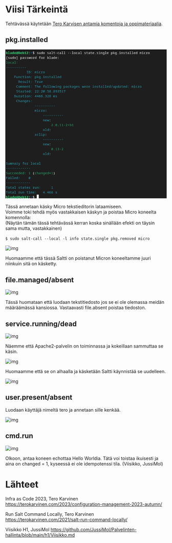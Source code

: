 # Viisi Tärkeintä 

Tehtävässä käytetään [Tero Karvisen antamia komentoja ja oppimateriaalia](https://terokarvinen.com/2021/salt-run-command-locally/).

## pkg.installed

![img](./micro_inst.png)  

Tässä annetaan käsky Micro tekstieditorin lataamiseen.  
Voimme toki tehdä myös vastakkaisen käskyn ja poistaa Micro koneelta komennolla:  
(Näytän tämän tässä tehtävässä kerran koska sinällään efekti on täysin sama mutta, vastakkainen)

```$ sudo salt-call --local -l info state.single pkg.removed micro``` 

![img](./micro_rem.png)  

Huomaamme että tässä Saltti on poistanut Micron koneeltamme juuri niinkuin sitä on käsketty.

## file.managed/absent

![img](./file_managed.png)  

Tässä huomataan että luodaan tekstitiedosto jos se ei ole olemassa meidän määräämässä kansiossa. Vastaavasti file.absent poistaa tiedoston.

## service.running/dead

![img](./apa_true.png)  

Näemme että Apache2-palvelin on toiminnassa ja kokeillaan sammuttaa se käsin.  

![img](./apa_stopped.png)  

Huomaamme että se on alhaalla ja käsketään Saltti käynnistää se uudelleen.  

![img](./apa_restart.png)  

## user.present/absent

Luodaan käyttäjä nimeltä tero ja annetaan sille kenkää.  

![img](./user_kick.png)

## cmd.run

![img](./echo_hell.png)  

Olkoon, antaa koneen echottaa Hello Worldia. Tätä voi toistaa ikuisesti ja aina on changed = 1, kyseessä ei ole idempotenssi tila. (Viisikko, JussiMol)

# Lähteet
Infra as Code 2023, Tero Karvinen
https://terokarvinen.com/2023/configuration-management-2023-autumn/

Run Salt Command Locally, Tero Karvinen
https://terokarvinen.com/2021/salt-run-command-locally/

Viisikko H1, JussiMol
https://github.com/JussiMol/Palvelinten-hallinta/blob/main/h1/Viisikko.md
